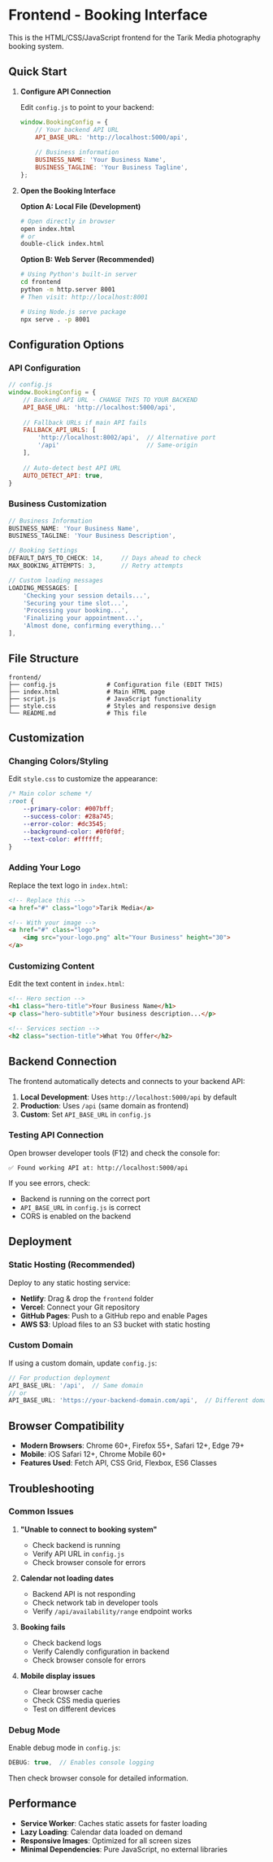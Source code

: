 # Frontend - Booking Interface

This is the HTML/CSS/JavaScript frontend for the Tarik Media photography booking system.

## Quick Start

1. **Configure API Connection**
   
   Edit `config.js` to point to your backend:
   ```javascript
   window.BookingConfig = {
       // Your backend API URL
       API_BASE_URL: 'http://localhost:5000/api',
       
       // Business information
       BUSINESS_NAME: 'Your Business Name',
       BUSINESS_TAGLINE: 'Your Business Tagline',
   };
   ```

2. **Open the Booking Interface**
   
   **Option A: Local File (Development)**
   ```bash
   # Open directly in browser
   open index.html
   # or
   double-click index.html
   ```
   
   **Option B: Web Server (Recommended)**
   ```bash
   # Using Python's built-in server
   cd frontend
   python -m http.server 8001
   # Then visit: http://localhost:8001
   
   # Using Node.js serve package
   npx serve . -p 8001
   ```

## Configuration Options

### API Configuration

```javascript
// config.js
window.BookingConfig = {
    // Backend API URL - CHANGE THIS TO YOUR BACKEND
    API_BASE_URL: 'http://localhost:5000/api',
    
    // Fallback URLs if main API fails
    FALLBACK_API_URLS: [
        'http://localhost:8002/api',  // Alternative port
        '/api'                        // Same-origin
    ],
    
    // Auto-detect best API URL
    AUTO_DETECT_API: true,
}
```

### Business Customization

```javascript
// Business Information
BUSINESS_NAME: 'Your Business Name',
BUSINESS_TAGLINE: 'Your Business Description',

// Booking Settings
DEFAULT_DAYS_TO_CHECK: 14,     // Days ahead to check
MAX_BOOKING_ATTEMPTS: 3,       // Retry attempts

// Custom loading messages
LOADING_MESSAGES: [
    'Checking your session details...',
    'Securing your time slot...',
    'Processing your booking...',
    'Finalizing your appointment...',
    'Almost done, confirming everything...'
],
```

## File Structure

```
frontend/
├── config.js              # Configuration file (EDIT THIS)
├── index.html             # Main HTML page
├── script.js              # JavaScript functionality
├── style.css              # Styles and responsive design
└── README.md              # This file
```

## Customization

### Changing Colors/Styling

Edit `style.css` to customize the appearance:

```css
/* Main color scheme */
:root {
    --primary-color: #007bff;
    --success-color: #28a745;
    --error-color: #dc3545;
    --background-color: #0f0f0f;
    --text-color: #ffffff;
}
```

### Adding Your Logo

Replace the text logo in `index.html`:

```html
<!-- Replace this -->
<a href="#" class="logo">Tarik Media</a>

<!-- With your image -->
<a href="#" class="logo">
    <img src="your-logo.png" alt="Your Business" height="30">
</a>
```

### Customizing Content

Edit the text content in `index.html`:

```html
<!-- Hero section -->
<h1 class="hero-title">Your Business Name</h1>
<p class="hero-subtitle">Your business description...</p>

<!-- Services section -->
<h2 class="section-title">What You Offer</h2>
```

## Backend Connection

The frontend automatically detects and connects to your backend API:

1. **Local Development**: Uses `http://localhost:5000/api` by default
2. **Production**: Uses `/api` (same domain as frontend)
3. **Custom**: Set `API_BASE_URL` in `config.js`

### Testing API Connection

Open browser developer tools (F12) and check the console for:

```
✅ Found working API at: http://localhost:5000/api
```

If you see errors, check:
- Backend is running on the correct port
- `API_BASE_URL` in `config.js` is correct
- CORS is enabled on the backend

## Deployment

### Static Hosting (Recommended)

Deploy to any static hosting service:

- **Netlify**: Drag & drop the `frontend` folder
- **Vercel**: Connect your Git repository
- **GitHub Pages**: Push to a GitHub repo and enable Pages
- **AWS S3**: Upload files to an S3 bucket with static hosting

### Custom Domain

If using a custom domain, update `config.js`:

```javascript
// For production deployment
API_BASE_URL: '/api',  // Same domain
// or
API_BASE_URL: 'https://your-backend-domain.com/api',  // Different domain
```

## Browser Compatibility

- **Modern Browsers**: Chrome 60+, Firefox 55+, Safari 12+, Edge 79+
- **Mobile**: iOS Safari 12+, Chrome Mobile 60+
- **Features Used**: Fetch API, CSS Grid, Flexbox, ES6 Classes

## Troubleshooting

### Common Issues

1. **"Unable to connect to booking system"**
   - Check backend is running
   - Verify API URL in `config.js`
   - Check browser console for errors

2. **Calendar not loading dates**
   - Backend API is not responding
   - Check network tab in developer tools
   - Verify `/api/availability/range` endpoint works

3. **Booking fails**
   - Check backend logs
   - Verify Calendly configuration in backend
   - Check browser console for errors

4. **Mobile display issues**
   - Clear browser cache
   - Check CSS media queries
   - Test on different devices

### Debug Mode

Enable debug mode in `config.js`:

```javascript
DEBUG: true,  // Enables console logging
```

Then check browser console for detailed information.

## Performance

- **Service Worker**: Caches static assets for faster loading
- **Lazy Loading**: Calendar data loaded on demand
- **Responsive Images**: Optimized for all screen sizes
- **Minimal Dependencies**: Pure JavaScript, no external libraries